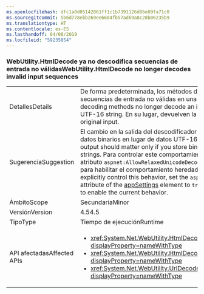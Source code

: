 ```yaml
---
ms.openlocfilehash: dfc1a0d05142861ff1c1b7391126d86e09fa71c0
ms.sourcegitcommit: 5b6d778ebb269ee6684fb57ad69a8c28b06235b9
ms.translationtype: HT
ms.contentlocale: es-ES
ms.lasthandoff: 04/08/2019
ms.locfileid: "59235854"
---
```

### <a name="webutilityhtmldecode-no-longer-decodes-invalid-input-sequences"></a><span data-ttu-id="c21e9-101">WebUtility.HtmlDecode ya no descodifica secuencias de entrada no válidas</span><span class="sxs-lookup"><span data-stu-id="c21e9-101">WebUtility.HtmlDecode no longer decodes invalid input sequences</span></span>

|   |   |
|---|---|
|<span data-ttu-id="c21e9-102">Detalles</span><span class="sxs-lookup"><span data-stu-id="c21e9-102">Details</span></span>|<span data-ttu-id="c21e9-103">De forma predeterminada, los métodos de descodificación ya no descodifican secuencias de entrada no válidas en una cadena UTF-16 no válida.</span><span class="sxs-lookup"><span data-stu-id="c21e9-103">By default, decoding methods no longer decode an invalid input sequence into an invalid UTF-16 string.</span></span> <span data-ttu-id="c21e9-104">En su lugar, devuelven la entrada original.</span><span class="sxs-lookup"><span data-stu-id="c21e9-104">Instead, they return the original input.</span></span>|
|<span data-ttu-id="c21e9-105">Sugerencia</span><span class="sxs-lookup"><span data-stu-id="c21e9-105">Suggestion</span></span>|<span data-ttu-id="c21e9-106">El cambio en la salida del descodificador solo es importante si se almacenan datos binarios en lugar de datos UTF-16 en cadenas.</span><span class="sxs-lookup"><span data-stu-id="c21e9-106">The change in decoder output should matter only if you store binary data instead of UTF-16 data in strings.</span></span> <span data-ttu-id="c21e9-107">Para controlar este comportamiento de manera explícita, establezca el atributo <code>aspnet:AllowRelaxedUnicodeDecoding</code> del elemento [appSettings](~/docs/framework/configure-apps/file-schema/appsettings/index.md) en <code>true</code> para habilitar el comportamiento heredado o en <code>false</code> para habilitar el actual.</span><span class="sxs-lookup"><span data-stu-id="c21e9-107">To explicitly control this behavior, set the <code>aspnet:AllowRelaxedUnicodeDecoding</code> attribute of the [appSettings](~/docs/framework/configure-apps/file-schema/appsettings/index.md) element to <code>true</code> to enable legacy behavior or to <code>false</code> to enable the current behavior.</span></span>|
|<span data-ttu-id="c21e9-108">Ámbito</span><span class="sxs-lookup"><span data-stu-id="c21e9-108">Scope</span></span>|<span data-ttu-id="c21e9-109">Secundaria</span><span class="sxs-lookup"><span data-stu-id="c21e9-109">Minor</span></span>|
|<span data-ttu-id="c21e9-110">Versión</span><span class="sxs-lookup"><span data-stu-id="c21e9-110">Version</span></span>|<span data-ttu-id="c21e9-111">4.5</span><span class="sxs-lookup"><span data-stu-id="c21e9-111">4.5</span></span>|
|<span data-ttu-id="c21e9-112">Tipo</span><span class="sxs-lookup"><span data-stu-id="c21e9-112">Type</span></span>|<span data-ttu-id="c21e9-113">Tiempo de ejecución</span><span class="sxs-lookup"><span data-stu-id="c21e9-113">Runtime</span></span>|
|<span data-ttu-id="c21e9-114">API afectadas</span><span class="sxs-lookup"><span data-stu-id="c21e9-114">Affected APIs</span></span>|<ul><li><xref:System.Net.WebUtility.HtmlDecode(System.String)?displayProperty=nameWithType></li><li><xref:System.Net.WebUtility.HtmlDecode(System.String,System.IO.TextWriter)?displayProperty=nameWithType></li><li><xref:System.Net.WebUtility.UrlDecode(System.String)?displayProperty=nameWithType></li></ul>|
